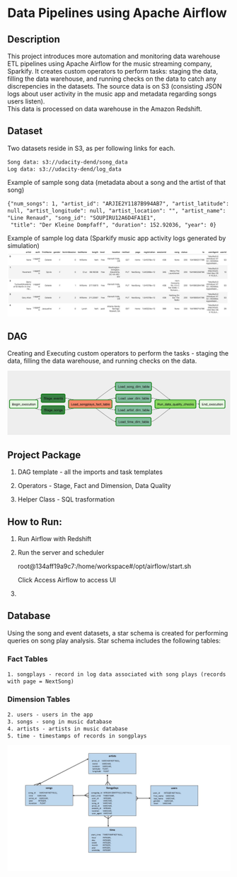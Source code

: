 # Data Pipelines using Apache Airflow

## Description
This project introduces more automation and monitoring data warehouse ETL pipelines using Apache Airflow for 
the music streaming company, Sparkify.  It creates custom operators to perform tasks: staging the data, filling 
the data warehouse, and running checks on the data to catch any discrepencies in the datasets.  The source data is 
on S3 (consisting JSON logs about user activity in the music app and metadata regarding songs users listen).  
This data is processed on data warehouse in the Amazon Redshift.

## Dataset
Two datasets reside in S3, as per following links for each.

    Song data: s3://udacity-dend/song_data
    Log data: s3://udacity-dend/log_data

Example of sample song data (metadata about a song and the artist of that song)

    {"num_songs": 1, "artist_id": "ARJIE2Y1187B994AB7", "artist_latitude": null, "artist_longitude": null, "artist_location": "", "artist_name": "Line Renaud", "song_id": "SOUPIRU12A6D4FA1E1",
     "title": "Der Kleine Dompfaff", "duration": 152.92036, "year": 0}
     
Example of sample log data (Sparkify music app activity logs generated by simulation)
![log data](images/log-data.jpg)

## DAG
Creating and Executing custom operators to perform the tasks - staging the data, filling the data warehouse, 
and running checks on the data.

![log_data](images/example-dag.jpg)


## Project Package

1. DAG template - all the imports and task templates 

2. Operators - Stage, Fact and Dimension, Data Quality

3. Helper Class - SQL trasformation 

## How to Run:

1. Run Airflow with Redshift

2. Run the server and scheduler 

	root@134aff19a9c7:/home/workspace#/opt/airflow/start.sh
    
    Click Access Airflow to access UI

3. 

## Database

Using the song and event datasets, a star schema is created for performing queries on song play analysis. Star schema includes the following tables:

### Fact Tables    
    1. songplays - record in log data associated with song plays (records with page = NextSong)
    
### Dimension Tables
    2. users - users in the app
    3. songs - song in music database
    4. artists - artists in music database
    5. time - timestamps of records in songplays

![ERD1](images/ERD1.jpg)